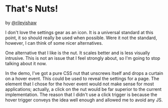 That's Nuts!
============
by [@rileyjshaw](https://twitter.com/rileyjshaw)

I don't love the settings gear as an icon. It is a universal standard at this point, it so should really be used when possible. Were it not the standard, however, I can think of some nicer alternatives. 

One alternative that I like is the nut. It scales better and is less visually intrusive. This is not an issue that I feel strongly about, so I'm going to stop talking about it now.

In the demo, I've got a pure CSS nut that unscrews itself and drops a curtain on a hover event. This could be used to reveal the settings for a page. The element that I chose for the hover event would not make sense for most applications; actually, a click on the nut would be far superior to the current implementation. The reason that I didn't use a click trigger is because the hover trigger conveys the idea well enough and allowed me to avoid any JS.